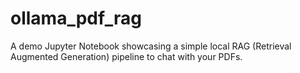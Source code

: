 # ollama_pdf_rag
A demo Jupyter Notebook showcasing a simple local RAG (Retrieval Augmented Generation) pipeline to chat with your PDFs.
